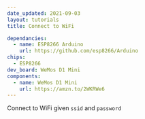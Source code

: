 ```yaml
---
date_updated: 2021-09-03
layout: tutorials
title: Connect to WiFi

dependancies:
  - name: ESP8266 Arduino
    url: https://github.com/esp8266/Arduino
chips:
  - ESP8266
dev_board: WeMos D1 Mini
components:
  - name: WeMos D1 Mini
    url: https://amzn.to/2WKRWe6
---
```


Connect to WiFi given `ssid` and `password`
